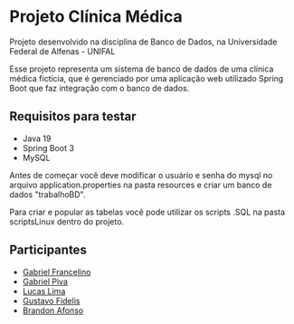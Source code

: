 # Projeto Clínica Médica

Projeto desenvolvido na disciplina de Banco de Dados, na Universidade Federal de Alfenas - UNIFAL

Esse projeto representa um sistema de banco de dados de uma clínica médica fictícia, que é gerenciado por uma aplicação web utilizado Spring Boot que faz integração com o banco de dados.

## Requisitos para testar

- Java 19
- Spring Boot 3
- MySQL

Antes de começar você deve modificar o usuário e senha do mysql no arquivo application.properties na pasta resources e criar um banco de dados "trabalhoBD".

Para criar e popular as tabelas você pode utilizar os scripts .SQL na pasta scriptsLinux dentro do projeto.

## Participantes

- [Gabriel Francelino](https://github.com/gabriel-francelino)
- [Gabriel Piva](https://www.github.com/gpiiva)
- [Lucas Lima](https://www.github.com/LucasclFerreira)
- [Gustavo Fidelis](https://www.github.com/GustavoFidelisCamilo)
- [Brandon Afonso](https://www.github.com)
